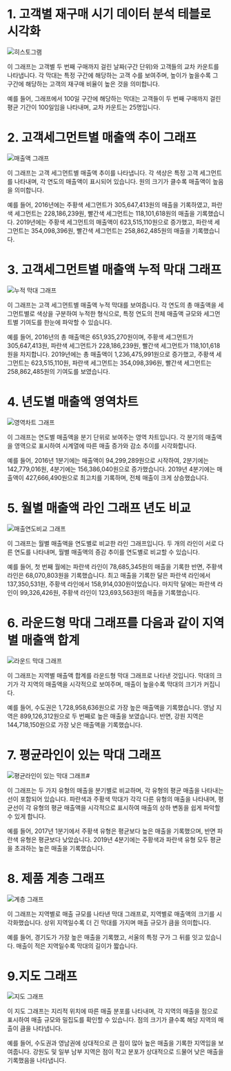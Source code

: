 # 1. 고객별 재구매 시기 데이터 분석 테블로 시각화

![히스토그램](히스토그램..png)


이 그래프는 고객별 두 번째 구매까지 걸린 날짜(구간 단위)와 고객들의 교차 카운트를 나타냅니다. 각 막대는 특정 구간에 해당하는 고객 수를 보여주며, 높이가 높을수록 그 구간에 해당하는 고객의 재구매 비율이 높은 것을 의미합니다. 

예를 들어, 그래프에서 100일 구간에 해당하는 막대는 고객들이 두 번째 구매까지 걸린 평균 기간이 100일임을 나타내며, 교차 카운트는 25명입니다.

# 2. 고객세그먼트별 매출액 추이 그래프

![매출액 그래프](추이.png)



이 그래프는 고객 세그먼트별 매출액 추이를 나타냅니다. 각 색상은 특정 고객 세그먼트를 나타내며, 각 연도의 매출액이 표시되어 있습니다. 원의 크기가 클수록 매출액이 높음을 의미합니다.

예를 들어, 2016년에는 주황색 세그먼트가 305,647,413원의 매출을 기록하였고, 파란색 세그먼트는 228,186,239원, 빨간색 세그먼트는 118,101,618원의 매출을 기록했습니다.
2019년에는 주황색 세그먼트의 매출액이 623,515,110원으로 증가했고, 파란색 세그먼트는 354,098,396원, 빨간색 세그먼트는 258,862,485원의 매출을 기록했습니다.


# 3. 고객세그먼트별 매출액 누적 막대 그래프

![누적 막대 그래프](누적막대차트.png)



이 그래프는 고객 세그먼트별 매출액 누적 막대를 보여줍니다. 각 연도의 총 매출액을 세그먼트별로 색상을 구분하여 누적한 형식으로, 특정 연도의 전체 매출액 규모와 세그먼트별 기여도를 한눈에 파악할 수 있습니다.

예를 들어, 2016년의 총 매출액은 651,935,270원이며, 주황색 세그먼트가 305,647,413원, 파란색 세그먼트가 228,186,239원, 빨간색 세그먼트가 118,101,618원을 차지합니다.
2019년에는 총 매출액이 1,236,475,991원으로 증가했고, 주황색 세그먼트는 623,515,110원, 파란색 세그먼트는 354,098,396원, 빨간색 세그먼트는 258,862,485원의 기여도를 보였습니다.


# 4. 년도별 매출액 영역차트

![영역차트 그래프](합계매출영역차트.png)


이 그래프는 연도별 매출액을 분기 단위로 보여주는 영역 차트입니다. 각 분기의 매출액을 영역으로 표시하여 시계열에 따른 매출 증가와 감소 추이를 시각화합니다.

예를 들어, 2016년 1분기에는 매출액이 94,299,289원으로 시작하여, 2분기에는 142,779,016원, 4분기에는 156,386,040원으로 증가했습니다.
2019년 4분기에는 매출액이 427,666,490원으로 최고치를 기록하며, 전체 매출이 크게 상승했습니다.


# 5. 월별 매출액 라인 그래프 년도 비교 

![매출연도비교 그래프](매출연도비교.png)


이 그래프는 월별 매출액을 연도별로 비교한 라인 그래프입니다. 두 개의 라인이 서로 다른 연도를 나타내며, 월별 매출액의 증감 추이를 연도별로 비교할 수 있습니다.

예를 들어, 첫 번째 월에는 파란색 라인이 78,685,345원의 매출을 기록한 반면, 주황색 라인은 68,070,803원을 기록했습니다.
최고 매출을 기록한 달은 파란색 라인에서 137,350,531원, 주황색 라인에서 158,914,030원이었습니다.
마지막 달에는 파란색 라인이 99,326,426원, 주황색 라인이 123,693,563원의 매출을 기록했습니다.


# 6. 라운드형 막대 그래프를  다음과 같이 지역별 매출액 합계

![라운드 막대 그래프](물방울2.png)

이 그래프는 지역별 매출액 합계를 라운드형 막대 그래프로 나타낸 것입니다. 막대의 크기가 각 지역의 매출액을 시각적으로 보여주며, 매출이 높을수록 막대의 크기가 커집니다.

예를 들어, 수도권은 1,728,958,636원으로 가장 높은 매출액을 기록했습니다. 영남 지역은 899,126,312원으로 두 번째로 높은 매출을 보였습니다.
반면, 강원 지역은 144,718,150원으로 가장 낮은 매출액을 기록했습니다.


# 7. 평균라인이 있는 막대 그래프

![평균라인이 있는 막대 그래프](평균.png)# 

이 그래프는 두 가지 유형의 매출을 분기별로 비교하며, 각 유형의 평균 매출을 나타내는 선이 포함되어 있습니다. 파란색과 주황색 막대가 각각 다른 유형의 매출을 나타내며, 평균선이 각 유형의 평균 매출액을 시각적으로 표시하여 매출의 상하 변동을 쉽게 파악할 수 있게 합니다.

예를 들어, 2017년 1분기에서 주황색 유형은 평균보다 높은 매출을 기록했으며, 반면 파란색 유형은 평균보다 낮았습니다.
2019년 4분기에는 주황색과 파란색 유형 모두 평균을 초과하는 높은 매출을 기록했습니다.


# 8. 제품 계층 그래프

![계층 그래프](지역계층그래프.png)


이 그래프는 지역별로 매출 규모를 나타낸 막대 그래프로, 지역별로 매출액의 크기를 시각화했습니다. 상위 지역일수록 더 긴 막대를 가지며 매출 규모가 큼을 의미합니다.

예를 들어, 경기도가 가장 높은 매출을 기록했고, 서울의 특정 구가 그 뒤를 잇고 있습니다.
매출이 적은 지역일수록 막대의 길이가 짧습니다.


# 9.지도 그래프

![지도 그래프](지도그래프.png)


이 지도 그래프는 지리적 위치에 따른 매출 분포를 나타내며, 각 지역의 매출을 점으로 표시하여 매출 규모와 밀집도를 확인할 수 있습니다. 점의 크기가 클수록 해당 지역의 매출이 큼을 나타냅니다.

예를 들어, 수도권과 영남권에 상대적으로 큰 점이 많아 높은 매출을 기록한 지역임을 보여줍니다.
강원도 및 일부 남부 지역은 점이 작고 분포가 상대적으로 드물어 낮은 매출을 기록했음을 나타냅니다.

